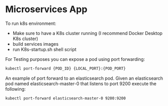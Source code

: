 # Microservices App

To run k8s environment:
- Make sure to have a K8s cluster running (I recommend Docker Desktop K8s cluster)
- build services images
- run K8s-startup.sh shell script

For Testing purposes you can expose a pod using port forwarding:
```bash
kubectl port-forward {POD_ID} {LOCAL_PORT}:{POD_PORT}
```

An example of port forward to an elasticsearch pod.
Given an elasticsearch pod named elasticsearch-master-0 that listens to port 9200 execute the following:

```bash
kubectl port-forward elasticsearch-master-0 9200:9200
```